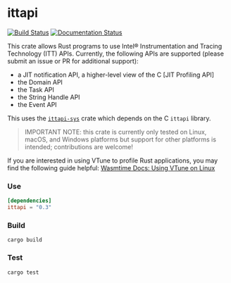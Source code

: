 # ittapi

[![Build Status](https://github.com/intel/ittapi/workflows/CI/badge.svg)][ci]
[![Documentation Status](https://docs.rs/ittapi/badge.svg)][docs]

This crate allows Rust programs to use Intel&reg; Instrumentation and Tracing Technology (ITT) APIs.
Currently, the following APIs are supported (please submit an issue or PR for additional support):
 - a JIT notification API, a higher-level view of the C [JIT Profiling API]
 - the Domain API
 - the Task API
 - the String Handle API
 - the Event API

This uses the [`ittapi-sys`] crate which depends on the C `ittapi` library.

[ci]: https://github.com/intel/ittapi/actions/workflows/main.yml
[docs]: https://docs.rs/ittapi
[`ittapi-sys`]: https://github.com/intel/ittapi/tree/master/rust/ittapi-sys
[C `ittapi` library]: https://github.com/intel/ittapi

> IMPORTANT NOTE: this crate is currently only tested on Linux, macOS, and Windows platforms but
> support for other platforms is intended; contributions are welcome!

If you are interested in using VTune to profile Rust applications, you may find the following guide
helpful: [Wasmtime Docs: Using VTune on
Linux](https://docs.wasmtime.dev/examples-profiling-vtune.html)


### Use

```toml
[dependencies]
ittapi = "0.3"
```

### Build

```
cargo build
```

### Test

```sh
cargo test
```
